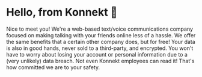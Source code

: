 # Hello, from Konnekt 👋
Nice to meet you! We're a web-based text/voice communications company focused on making talking with your friends online less of a hassle. We offer the same benefits that a certain other company does, but for free! Your data is also in good hands, never sold to a third-party, and encrypted. You won't have to worry about losing your account or personal information due to a (very unlikely) data breach. Not even Konnekt employees can read it! That's how committed we are to your safety.
